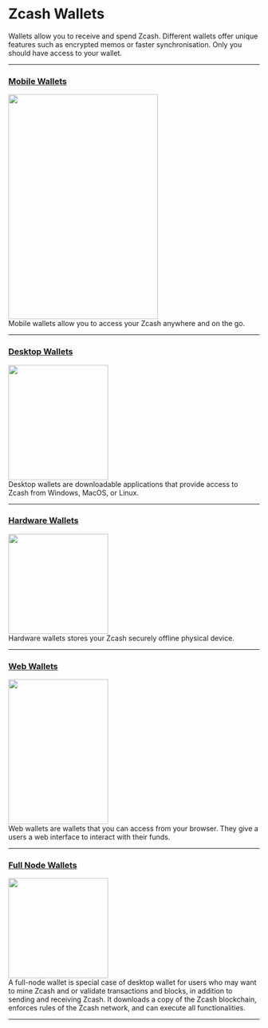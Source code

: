 # Zcash Wallets

Wallets allow you to receive and spend Zcash. Different wallets offer unique features such as encrypted memos or faster synchronisation. Only you should have access to your wallet.

---


### [Mobile Wallets](/site/Using_Zcash/Wallets/Mobile_Wallets)

<a href="Using_Zcash/Wallets/Mobile_Wallets">
    <img src="https://i.ibb.co/RCJ1TyF/Mobile-Phones.png" alt="" width="300" height="450"/>
</a>

<aside>
Mobile wallets allow you to access your Zcash anywhere and on the go.
</aside>

---


### [Desktop Wallets](/site/Using_Zcash/Wallets/Desktop_Wallets)

<a href="Using_Zcash/Wallets/Desktop_Wallets">
    <img src="hhttps://i.ibb.co/dr0b9K0/Desktop-Wallets.png" alt="" width="200" height="230"/>
</a>

<aside>
Desktop wallets are downloadable applications that provide access to Zcash from Windows, MacOS, or Linux.
</aside>

---

### [Hardware Wallets](/site/Using_Zcash/Wallets/Hardware_Wallets)

<a href="Using_Zcash/Wallets/Hardware_Wallets">
    <img src="https://i.ibb.co/4Yn6Svg/Hardware-Wallets.png" alt="" width="200" height="200"/>
</a>

<aside>
Hardware wallets stores your Zcash securely offline physical device.

</aside>

---

### [Web Wallets](/site/Using_Zcash/Wallets/Web_Wallets)

<a href="Using_Zcash/Wallets/Web_Wallets">
    <img src="https://i.ibb.co/b5WZhkX/Web-Wallets.png" alt="" width="200" height="290"/>
</a>

<aside>
Web wallets are wallets that you can access from your browser. They give a users a web interface to interact with their funds.

</aside>

---

### [Full Node Wallets](/site/Using_Zcash/Wallets/Full_Node_Wallets)

<a href="Using_Zcash/Wallets/Full_Node_Wallets">
    <img src="https://i.ibb.co/HxKf5Qv/Full-Node-Wallets.png" alt="" width="200" height="200"/>
</a>

<aside>
A full-node wallet is special case of desktop wallet for users who may want to mine Zcash and or validate transactions and blocks, in addition to sending and receiving Zcash. It downloads a copy of the Zcash blockchain, enforces rules of the Zcash network, and can execute all functionalities.

</aside>

---
